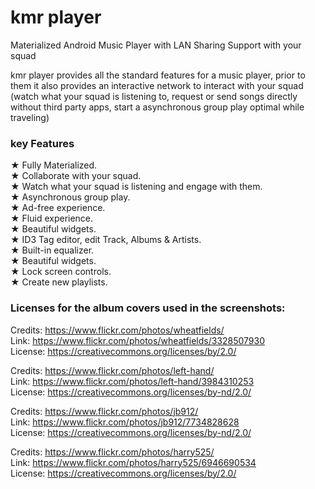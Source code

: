 # kmr player
Materialized Android Music Player with LAN Sharing Support with your squad

kmr player provides all the standard features for a music player, prior to them it also provides an interactive network to interact with your squad (watch what your squad is listening to, request or send songs directly without third party apps, start a asynchronous group play optimal while traveling)


### key Features
★ Fully Materialized.<br/>
★ Collaborate with your squad.<br/>
★ Watch what your squad is listening and engage with them.<br/>
★ Asynchronous group play.<br/>
★ Ad-free experience.<br/>
★ Fluid experience.<br/>
★ Beautiful widgets.<br/>
★ ID3 Tag editor, edit Track, Albums & Artists.<br/>
★ Built-in equalizer.<br/>
★ Beautiful widgets.<br/>
★ Lock screen controls.<br/>
★ Create new playlists.<br/>


### Licenses for the album covers used in the screenshots:

Credits: https://www.flickr.com/photos/wheatfields/ <br/>
Link: https://www.flickr.com/photos/wheatfields/3328507930 <br/>
License: https://creativecommons.org/licenses/by/2.0/ <br/>

Credits: https://www.flickr.com/photos/left-hand/ <br/>
Link: https://www.flickr.com/photos/left-hand/3984310253 <br/>
License: https://creativecommons.org/licenses/by-nd/2.0/ <br/>

Credits: https://www.flickr.com/photos/jb912/ <br/>
Link: https://www.flickr.com/photos/jb912/7734828628 <br/>
License: https://creativecommons.org/licenses/by-nd/2.0/ <br/>

Credits: https://www.flickr.com/photos/harry525/ <br/>
Link: https://www.flickr.com/photos/harry525/6946690534 <br/>
License: https://creativecommons.org/licenses/by/2.0/ <br/>
